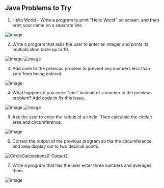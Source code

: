 ## Java Problems to Try

1. Hello World - Write a program to print "Hello World" on screen, and then print your name on a separate line.

![image](https://user-images.githubusercontent.com/40579055/137592679-5b774bdb-39a0-4b33-b885-624a24d9cda5.png)

2. Write a program that asks the user to enter an integer and prints its multiplication table up to 10.

![image](https://user-images.githubusercontent.com/40579055/137593122-8265f2d9-a7ea-4876-8bac-d64d7b53cc50.png)
![image](https://user-images.githubusercontent.com/40579055/137593400-7ef4e890-0f1d-4cc9-af15-4531f3de59a6.png)


3. Add code to the previous problem to prevent any numbers less than zero from being entered.

![image](https://user-images.githubusercontent.com/40579055/137594901-7e189680-29ec-49f0-8e94-596d18d365a6.png)

4. What happens if you enter "abc" instead of a number in the previous problem? Add code to fix this issue.

![image](https://user-images.githubusercontent.com/40579055/137595683-60ceda3f-1d09-4314-aa39-98b45b2d2850.png)
![image](https://user-images.githubusercontent.com/40579055/137595663-bdd1571a-c1a9-4a7e-9260-0d1e75053621.png)

5. Ask the user to enter the radius of a circle. Then calculate the circle’s area and circumference.

![image](https://user-images.githubusercontent.com/40579055/137634859-4bc46736-6b82-44b3-8215-8eac9cc64980.png)

6. Correct the output of the previous program so tha the circumference and area display out to two decimal points.

![CircleCalculations2-Output2](https://user-images.githubusercontent.com/40579055/137644581-007c07a9-b29c-45f7-b69f-538e3d5bb017.JPG)

7. Write a program that has the user enter three numbers and averages them.

![image](https://user-images.githubusercontent.com/40579055/138366670-01380f4a-f771-4cae-bd8a-b198eec27aad.png)




